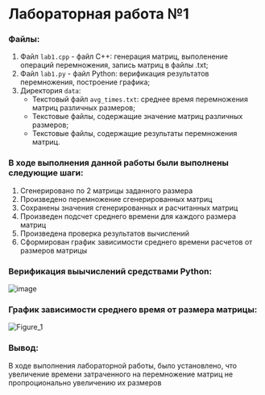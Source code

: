 # Лабораторная работа №1

### Файлы:

1. Файл `lab1.cpp` - файл C++: генерация матриц, выполенение операций перемножения, запись матриц в файлы .txt;
2. Файл `lab1.py` - файл Python: верификация результатов перемножения, построение графика;
3. Директория `data`:
    - Текстовый файл `avg_times.txt`: среднее время перемножения матриц различных размеров;
    - Текстовые файлы, содержащие значение матриц различных размеров;
    - Текстовые файлы, содержащие результаты перемножения матриц.
        
### В ходе выполнения данной работы были выполнены следующие шаги:

1. Сгенерировано по 2 матрицы заданного размера
2. Произведено перемножение сгенерированных матриц
3. Сохранены значения сгенерированных и расчитанных матриц
4. Произведен подсчет среднего времени для каждого размера матриц
5. Произведена проверка результатов вычислений
6. Сформирован график зависимости среднего времени расчетов от размеров матрицы

### Верификация выычислений средствами Python:

![image](https://github.com/neygenius/parprog/assets/117530585/a08b95d3-bec9-458f-b062-d3b4acfa8204)

### График зависимости среднего время от размера матрицы:

![Figure_1](https://github.com/neygenius/parprog/assets/117530585/a6026083-830f-4fee-ae32-140ce1a09cf5)

### Вывод:

В ходе выполнения лабораторной работы, было установлено, что увеличение времени затраченного на перемножение матриц не пропроционально увеличению их размеров

